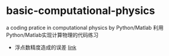 # basic-computational-physics
a coding pratice in computational physics by Python/Matlab
利用Python/Matlab实现计算物理的代码练习
* 浮点数精度造成的误差 [link](workout01.m)
